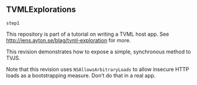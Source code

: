 ## TVMLExplorations
`step1`

This repository is part of a tutorial on writing a TVML host app. See
http://jens.ayton.se/blag/tvml-exploration for more.

This revision demonstrates how to expose a simple, synchronous method to TVJS.

Note that this revision uses `NSAllowsArbitraryLoads` to allow insecure HTTP
loads as a bootstrapping measure. Don’t do that in a real app.
